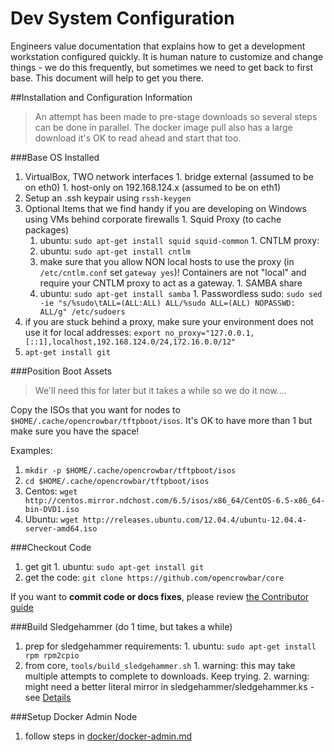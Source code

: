 # Dev System Configuration

Engineers value documentation that explains how to get a development workstation configured quickly. It is human nature to customize and change things - we do this frequently, but sometimes we need to get back to first base.  This document will help to get you there.

##Installation and Configuration Information

> An attempt has been made to pre-stage downloads so several steps can be done in parallel.  The docker image pull also has a large download it's OK to read ahead and start that too.

###Base OS Installed
  1. VirtualBox, TWO network interfaces
    1. bridge external (assumed to be on eth0)
    1. host-only on 192.168.124.x (assumed to be on eth1)
  1. Setup an .ssh keypair using `rssh-keygen`
  1. Optional Items that we find handy if you are developing on Windows using VMs behind corporate firewalls
    1. Squid Proxy (to cache packages)
      1. ubuntu: `sudo apt-get install squid squid-common`
    1. CNTLM proxy: 
      1. ubuntu: `sudo apt-get install cntlm`
      1. make sure that you allow NON local hosts to use the proxy (in `/etc/cntlm.conf` set `gateway yes`)!  Containers are not "local" and require your CNTLM proxy to act as a gateway.
    1. SAMBA share
      1. ubuntu: `sudo apt-get install samba`
    1. Passwordless sudo: `sudo sed -ie "s/%sudo\tALL=(ALL:ALL) ALL/%sudo ALL=(ALL) NOPASSWD: ALL/g" /etc/sudoers`
  1. if you are stuck behind a proxy, make sure your environment does not use it for local addresses: `export no_proxy="127.0.0.1,[::1],localhost,192.168.124.0/24,172.16.0.0/12"`
  1. `apt-get install git`

###Position Boot Assets
  
> We'll need this for later but it takes a while so we do it now....

Copy the ISOs that you want for nodes to `$HOME/.cache/opencrowbar/tftpboot/isos`.  It's OK to have more than 1 but make sure you have the space!

Examples:
  1. `mkdir -p $HOME/.cache/opencrowbar/tftpboot/isos`
  1. `cd $HOME/.cache/opencrowbar/tftpboot/isos`
  1. Centos: `wget http://centos.mirror.ndchost.com/6.5/isos/x86_64/CentOS-6.5-x86_64-bin-DVD1.iso`
  1. Ubuntu: `wget http://releases.ubuntu.com/12.04.4/ubuntu-12.04.4-server-amd64.iso`

###Checkout Code 
  1. get git
    1. ubuntu: `sudo apt-get install git`
  1. get the code: `git clone https://github.com/opencrowbar/core`

If you want to **commit code or docs fixes**, please review [the Contributor guide](../contributing.md)

###Build Sledgehammer (do 1 time, but takes a while)
  1. prep for sledgehammer requirements: 
    1. ubuntu: `sudo apt-get install rpm rpm2cpio`
  1. from core, `tools/build_sledgehammer.sh`
    1. warning: this may take multiple attempts to complete to downloads.  Keep trying.
    2. warning: might need a better literal mirror in sledgehammer/sledgehammer.ks - see [Details]((../../workflow/dev-build-sledgehammer.md))

###Setup Docker Admin Node 
  1. follow steps in [docker/docker-admin.md](docker/docker-admin.md)

